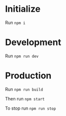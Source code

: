 # Initialize

Run ```npm i```

# Development

Run ```npm run dev```

# Production

Run ```npm run build```

Then run ```npm start```

To stop run ```npm run stop```
